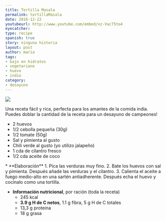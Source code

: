 ```yaml
---
title: Tortilla Masala
permalink: tortillaMasala
date: 2016-12-22
youtubeurl: http://www.youtube.com/embed/xz-Vac75to4
eyecatcher: 
type: recipe
spanish: true
story: ninguna historia
layout: post
author: maria
tags:
- bajo en hidratos
- vegetariano
- huevo
- indio
category:
- desayuno
---
```


<img src="https://farm1.staticflickr.com/456/31773143716_91078c9a4a_o_d.jpg" />

Una receta fácil y rica, perfecta para los amantes de la comida india. Puedes doblar la cantidad de la receta para un desayuno de campeones!


<ul>
  <li>2 huevos</li>
  <li>1/2 cebolla pequeña (30g)</li>
  <li>1/2 tomate (50g)</li>
  <li>Sal y pimienta al gusto</li>
  <li>Chili verde al gusto (yo utilizo jalapeño)</li>
  <li>1 cda de cilantro fresco</li>
  <li>1/2 cda aceite de coco</li>
</ul>
* **Elaboración**
  1. Pica las verduras muy fino.
  2. Bate los huevos con sal y pimienta. Después añade las verduras y el cilantro.
  3. Calienta el aceite a fuego medio-alto en una sartén antiadherente. Después echa el huevo y cocínalo como una tortilla.

* **Información nutricional**, por ración (toda la receta)
  - 245 kcal
  - **3.9 g H de C netos**, 1.1 g fibra, 5 g H de C totales
  - 13,3 g proteina
  - 18 g grasa


  
